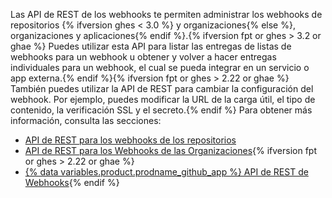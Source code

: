 Las API de REST de los webhooks te permiten administrar los webhooks de repositorios {% ifversion ghes < 3.0 %} y organizaciones{% else %}, organizaciones y aplicaciones{% endif %}.{% ifversion fpt or ghes > 3.2 or ghae %} Puedes utilizar esta API para listar las entregas de listas de webhooks para un webhook u obtener y volver a hacer entregas individuales para un webhook, el cual se pueda integrar en un servicio o app externa.{% endif %}{% ifversion fpt or ghes > 2.22 or ghae %} También puedes utilizar la API de REST para cambiar la configuración del webhook. Por ejemplo, puedes modificar la URL de la carga útil, el tipo de contenido, la verificación SSL y el secreto.{% endif %} Para obtener más información, consulta las secciones:

- [API de REST para los webhooks de los repositorios](/rest/reference/repos#webhooks)
- [API de REST para los Webhooks de las Organizaciones](/rest/reference/orgs#webhooks){% ifversion fpt or ghes > 2.22 or ghae %}
- [{% data variables.product.prodname_github_app %} API de REST de Webhooks](/rest/reference/apps#webhooks){% endif %}
